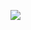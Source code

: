 ![](www.plantuml.com/plantuml/png/VP2nJiCm54NtVCLJHgGEjCcI0NLeAx4mK2G6X51mRcoB5rjod0N4lsD3unImkaInVQvzpzkEldL-6hXWz9wy9QUbyjHf1-6rDGLHG3pe6B_N7mMT_fhoCIHXg9rwEd0x2eMo-FpDhnE_Rihxm-sEZa8vw5UOV-mciPkcV6YbHFUo2wiBaIf5gb17Tt3ASeQh4rStvTwD7ioW0nJ33U1kCl8dytJrJAlLpKankIvxQsfcMTgxjzOOdmmNQXEeRrkuth9qq4AHH4WvZI2IH9T85IBdqe66V_V9BvAnNi2EC1tehest2PMG-WAICQdZWtg0dN86zMmmpiC_kR0TC-thF-rZzroaEfjkh2aKG_TO5FB7sw0p3Vm5)
